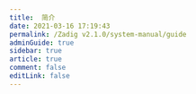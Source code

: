 ```yaml
---
title:  简介
date: 2021-03-16 17:19:43
permalink: /Zadig v2.1.0/system-manual/guide
adminGuide: true
sidebar: true
article: true
comment: false
editLink: false
---
```


